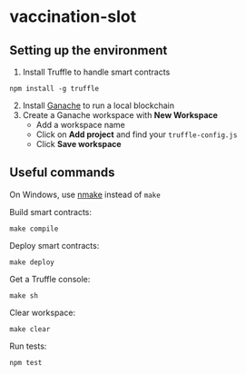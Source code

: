 # vaccination-slot

## Setting up the environment

1. Install Truffle to handle smart contracts

```
npm install -g truffle
```

2. Install [Ganache](https://www.trufflesuite.com/ganache) to run a local blockchain
3. Create a Ganache workspace with **New Workspace**
    - Add a workspace name
    - Click on **Add project** and find your `truffle-config.js`
    - Click **Save workspace**

## Useful commands

On Windows, use [nmake](https://docs.microsoft.com/en-us/cpp/build/reference/nmake-reference?view=msvc-160&viewFallbackFrom=vs-2019) instead of `make`

Build smart contracts:

```
make compile
```

Deploy smart contracts:

```
make deploy
```

Get a Truffle console:

```
make sh
```

Clear workspace:

```
make clear
```

Run tests:

```
npm test
```
